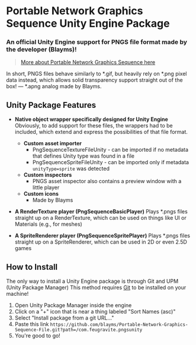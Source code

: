 # Portable Network Graphics Sequence Unity Engine Package
### An official Unity Engine support for PNGS file format made by the developer (Blayms)!
> [More about Portable Network Graphics Sequence here](https://github.com/blayms/Portable-Network-Graphics-Sequence-File)

In short, PNGS files behave similarly to *.gif, but heavily rely on *.png pixel data instead, which allows solid transparency support straight out of the box! — *.apng analog made by Blayms.

## Unity Package Features

- **Native object wrapper specifically designed for Unity Engine**
Obviously, to add support for these files, the wrappers had to be included, which extend and express the possibilities of that file format.
  - **Custom asset importer**
    - PngSequenceTextureFileUnity - can be imported if no metadata that defines Unity type was found in a file
    - PngSequenceSpriteFileUnity - can be imported only if metadata `unityType=sprite` was detected
  - **Custom inspectors**
    - PNGS asset inspector also contains a preview window with a little player
  - **Custom icons**
    - Made by Blayms 
- **A RenderTexture player (PngSequenceBasicPlayer)**
Plays *.pngs files straight up on a RenderTexture, which can be used on things like UI or Materials (e.g., for meshes)

- **A SpriteRenderer player (PngSequenceSpritePlayer)**
Plays *.pngs files straight up on a SpriteRenderer, which can be used in 2D or even 2.5D games

## How to Install
The only way to install a Unity Engine package is through Git and UPM (Unity Package Manager)
This method requires [Git](https://git-scm.com/downloads) to be installed on your machine!

1. Open Unity Package Manager inside the engine
2. Click on a "+" icon that is near a thing labeled "Sort Names (asc)"
3. Select "Install package from a git URL..."
4. Paste this link
`https://github.com/blayms/Portable-Network-Graphics-Sequence-File.git?path=/com.feugravite.pngsunity`
5. You're good to go!